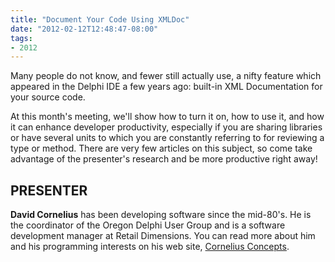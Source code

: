 ```yaml
---
title: "Document Your Code Using XMLDoc"
date: "2012-02-12T12:48:47-08:00"
tags:
- 2012
---
```


Many people do not know, and fewer still actually use, a nifty feature which appeared in the Delphi IDE a few years ago: built-in XML Documentation for your source code.

At this month's meeting, we'll show how to turn it on, how to use it, and how it can enhance developer productivity, especially if you are sharing libraries or have several units to which you are constantly referring to for reviewing a type or method.  There are very few articles on this subject, so come take advantage of the presenter's research and be more productive right away!

## PRESENTER ##

**David Cornelius** has been developing software since the mid-80's. He is the coordinator of the Oregon Delphi User Group and is a software development manager at Retail Dimensions. You can read more about him and his programming interests on his web site, [Cornelius Concepts](http://corneliusconcepts.com).
